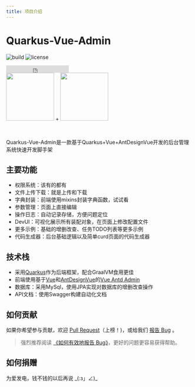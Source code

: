 ```yaml
---
title: 项目介绍
---
```


# Quarkus-Vue-Admin

![build](https://img.shields.io/badge/build-passing-brightgreen?style=for-the-badge)
![license](https://img.shields.io/github/license/zpfz/vuepress-theme-antdocs?style=for-the-badge)
<iframe class="reset-iframe" src="https://ghbtns.com/github-btn.html?user=zpfz&repo=quarkus-vue-admin&type=star&count=true" frameborder="0" scrolling="0" width="170px" height="20px"></iframe>

<div class="reset-mobile-brand">
    <img width="130" src="https://avatars.githubusercontent.com/u/47638783?s=200&v=4">
    <span class="sign"> +</span>
    <img width="130" src="https://cn.vuejs.org/images/logo.png">
</div>

<p>&nbsp; </p>

<a-alert type="info" showIcon>
  <span slot="description">
    Quarkus-Vue-Admin是一款基于Quarkus+Vue+AntDesignVue开发的后台管理系统快速开发脚手架
  </span>
</a-alert>

## 主要功能

- 权限系统：该有的都有
- 文件上传下载：就是上传和下载
- 字典封装：前端使用mixins封装字典函数，试试看
- 参数管理：页面上直接编辑
- 操作日志：自动记录存储，方便问题定位
- DevUI：可视化展示所有装配对象，在页面上修改配置文件
- 更多示例：基础的增删改查、任务TODO列表等更多示例
- 代码生成器：后台基础逻辑以及简单curd页面的代码生成器

## 技术栈

- 采用[Quarkus](https://quarkus.io/)作为后端框架，配合GraalVM食用更佳
- 前端使用基于[Vue](https://cn.vuejs.org/)和[AntDesignVue](https://cn.vuejs.org/)的[Vue Antd Admin](https://github.com/iczer/vue-antd-admin)
- 数据库：采用MySql，使用JPA实现对数据库的增删改查操作
- API文档：使用Swagger构建自动化文档

## 如何贡献

如果你希望参与贡献，欢迎 [Pull Request](https://github.com/zpfz/vuepress-theme-antdocs/pulls)（上榜！)，或给我们 [报告 Bug](https://github.com/zpfz/vuepress-theme-antdocs/issues) 。

> 强烈推荐阅读 [《如何有效地报告 Bug》](https://www.chiark.greenend.org.uk/~sgtatham/bugs-cn.html)，更好的问题更容易获得帮助。

## 如何捐赠

为爱发电，钱不钱的以后再说 <span>\_(:з」∠)\_</span>


<style>
  .reset-iframe{
    vertical-align: middle;
  }
</style>


